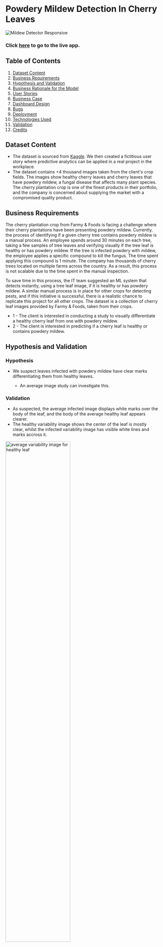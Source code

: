 # **Powdery Mildew Detection In Cherry Leaves**

![Mildew Detector Responsive](readme_images/amiresponsive_mildew_detector.png)

### **Click [here](https://powdery-mildew-detector-1-1aa46e7083c4.herokuapp.com/) to go to the live app.**

## Table of Contents

1. [Dataset Content](#dataset-content)
2. [Business Requirements](#business-requirements)
3. [Hypothesis and Validation](#hypothesis-and-validation)
4. [Business Rationale for the Model](#the-rationale-to-map-the-business-requirements-to-the-data-visualisations-and-ml-tasks)
5. [User Stories](#user-stories)
6. [Business Case](#ml-business-case)
7. [Dashboard Design](#dashboard-design)
8. [Bugs](#bugs)
9. [Deployment](#deployment)
10. [Technologies Used](#technologies-used)
11. [Validation](#validation)
12. [Credits](#credits)


## Dataset Content

- The dataset is sourced from [Kaggle](https://www.kaggle.com/codeinstitute/cherry-leaves). We then created a fictitious user story where predictive analytics can be applied in a real project in the workplace.
- The dataset contains +4 thousand images taken from the client's crop fields. The images show healthy cherry leaves and cherry leaves that have powdery mildew, a fungal disease that affects many plant species. The cherry plantation crop is one of the finest products in their portfolio, and the company is concerned about supplying the market with a compromised quality product.

## Business Requirements

The cherry plantation crop from Farmy & Foods is facing a challenge where their cherry plantations have been presenting powdery mildew. Currently, the process of identifying if a given cherry tree contains powdery mildew is a manual process. An employee spends around 30 minutes on each tree, taking a few samples of tree leaves and verifying visually if the tree leaf is healthy or has powdery mildew. If the tree is infected powdery with mildew, the employee applies a specific compound to kill the fungus. The time spent applying this compound is 1 minute. The company has thousands of cherry trees located on multiple farms across the country. As a result, this process is not scalable due to the time spent in the manual inspection.

To save time in this process, the IT team suggested an ML system that detects instantly, using a tree leaf image, if it is healthy or has powdery mildew. A similar manual process is in place for other crops for detecting pests, and if this initiative is successful, there is a realistic chance to replicate this project for all other crops. The dataset is a collection of cherry leaf images provided by Farmy & Foods, taken from their crops.

- 1 - The client is interested in conducting a study to visually differentiate a healthy cherry leaf from one with powdery mildew.
- 2 - The client is interested in predicting if a cherry leaf is healthy or contains powdery mildew.

## Hypothesis and Validation

### Hypothesis

- We suspect leaves infected with powdery mildew have clear marks differentiating them from healthy leaves.

    - An average image study can investigate this.

### Validation

- As suspected, the average infected image displays white marks over the body of the leaf, and the body of the average healthy leaf appears clearer.
- The healthy variability image shows the center of the leaf is mostly clear, whilst the infected variability image has visible white lines and marks accross it.

<img src="outputs/v1/avg_var_healthy.png" alt="average variability image for healthy leaf" width="65%"/>
<img src="outputs/v1/avg_var_powdery_mildew.png" alt="average variability image for infected leaf" width="65%"/>

- We can also see a clear visual difference between the healthy leaves and the infected leaves below. The infected leaves seem to be more dull, and have white marks or patches on the surface of the leaves

![Healthy Leaf Montage](readme_images/healthy_montage.png)
![Infected Leaf Montage](readme_images/infected_montage.png)

- Although we can see a difference between the average healthy and infected cherry leaves, the average difference image is not very informative.

<img src="outputs/v1/avg_diff.png" alt="average difference image" width="75%"/>


## The rationale to map the business requirements to the Data Visualisations and ML tasks

- Business Requirement 1: Data Visualisation

    - We will display the "mean" and "standard deviation" images for infected and healthy leaves.
    - We will display the difference between an average infected leaf and an average healthy leaf.
    - We will display an image montage for either healthy or infected leaves.

- Business Requirement 2: Classification

    - We want to predict if a leaf is infected with powdery mildew, or if it is healthy.
    - We want to build a binary classifier and generate reports.

### User Stories

- As a client, I can navigate around the dashboard easily and understand the data presented.
    - The dashboard is built using streamlit, with an easy navigation bar to navigate easily between pages.

- As a client, I can visually see the difference between the average infected and healthy cherry leaves.
    - The Leaves Visualiser page on the dashboard visually shows a user the difference between the average healthy and infected cherry leaves, along with a short explanation.

- As a client, I want to display a montage of cherry leaves that are healthy, and of cherry leaves that are infected with powdery mildew, so that i can visually differentiate cherry leaves.
    - On the Leaves Visualiser page on the dashboard, a user can choose to generate a moontage of healthy or infected leaves. You can refresh the montage to generate a new montage of random images.

- As a client, I want a ML model to predict with a 97% accuracy whether a random cherry leaf is healthy or is infected with powdery mildew.
    - On the Powdery Mildew Detection page, a user can upload live images, and the model will predict with nearly 99% accuracy whether the leaf is infected with powdery mildew or not.

- As a client, I can generate a report on a given group of images. The images are classified by a binary classifier, and the report tells me which leaves are infected.
    - Once a user has uploaded images of cherry leaves on the Powdery Mildew Detection page, they can see an analysis report classifying all uploaded images with their results. They can choose to download this report in .csv format.


## ML Business Case

1. What are the business requirements?
    - The client is interested in conducting a study to visually differentiate a cherry leaf that is healthy from one that contains powdery mildew.
The client is interested in predicting if a cherry leaf is healthy or contains powdery mildew.

2. Is there any business requirement that can be answered with conventional data analysis?
    - Yes, we can use conventional data analysis to conduct a study to visually differentiate a cherry leaf that is healthy from one that contains powdery mildew.

3. Does the client need a dashboard or an API endpoint?
    - The client needs a dashboard.

4. What does the client consider as a successful project outcome?
    - A study showing how to visually differentiate a cherry leaf that is healthy from one that contains powdery mildew.
Also, the capability to predict if a cherry leaf is healthy or contains powdery mildew.

5. Can you break down the project into Epics and User Stories?
    - Information gathering and data collection.
    - Data visualization, cleaning, and preparation.
    - Model training, optimization and validation.
    - Dashboard planning, designing, and development.
    - Dashboard deployment and release.

6. Ethical or Privacy concerns?
The client provided the data under an NDA (non-disclosure agreement), therefore the data should only be shared with professionals that are officially involved in the project.

7. Does the data suggest a particular model?
    - The data suggests a binary classifier, indicating whether a particular cherry leaf is healthy or contains powdery mildew.

8. What are the model's inputs and intended outputs?
    - The input is a cherry leaf image and the output is a prediction of whether the cherry leaf is healthy or contains powdery mildew.

9. What are the criteria for the performance goal of the predictions?
    - We agreed with the client a degree of 97% accuracy.

10. How will the client benefit?
    - The client will not supply the market with a product of compromised quality.


## Dashboard Design

### Page 1: Project Summary

- General Information
    - Powdery mildew is a fungal disease caused by Podosphaera clandestina that affects cherry trees. The fungus causes the leaves to curl up, and may appear as white powdery patches on the leaves. The disease has to be visually identified, which can take an employee up to half an hour per tree, however the treatment only takes a minute if necessary. Using this machine learning system, an employee can accurately identify infected trees quickly, to make the inspection process possible within the time limitations.

- Project Dataset
    - The dataset, available on Kaggle, contains over 4000 images of cherry tree leaves. Half the leaves are infected with powdery mildew, and the other half are healthy.

- The Project has two business requirements:
    - 1 - The client wants to conduct a study to visually differentiatebetween healthy cherry leaves and leaves infected with powdery mildew.
    - 2 - The client wants to accurately predict whether a cherry leaf is healthyor contains powdery mildew.

### Page 2: Leaves Visualizer

- This page fulfills Business Requirement 1:
    - Visually differentiating a leaf infected with powdery mildew from a healthy leaf.

- Checkbox 1: Difference between average and variability image
- Checkbox 2: Differences between average parasitised and average uninfected leaves
- Checkbox 3: Image montage

### Page 3: Powdery Mildew Detection

- This page fulfills Business Requirement 2:
    - The client is interested in predicting if a cherry leaf is healthy or contains powdery mildew.

- Link to [Kaggle](https://www.kaggle.com/datasets/codeinstitute/cherry-leaves) to download images of infected and uninfected leaves for live prediction.
- User Interface with a file upload widget. The user can upload multiple cherry leaf images at once.
- Once an image is uploaded: 
    - The user will see the prediction statement, advising if the leaf is infected with powdery mildew or not, as well as a bar plot visually indicating the probability associated with the prediction.
    - The user will also see a table with the image names and prediction results.
    - There is a download link under the results table, so the user can download the results in a .csv format. 

### Page 4: Project Hypothesis

- We suspect that leaves infected with powdery mildew have clear signs, predominantly white patches on the surface, that can differentiate them from healthy leaves.

    - Average Image shows that the surface of the average healthy leaf is clear, whilst the surface of the average infected leaf has white marks.
    - The Variability Image reveals white lines accross the centre of the average infected leaf, whilst the centre of the average healthy leaf is clear.
    - An Image Montage shows that typically an infected leaf has white patches on the surface.

See [Hypothesis and Validation](#hypothesis-and-validation) for more details.


### Page 5: ML Performance Metrics

- Label frequencies for train validation and test sets.
- Model history showing accuracy and loss during training.
- Model evaluation table showing how the model performed on the data test set.


## Bugs

### Fixed Bugs

 - When I ran my model, I received the following warning just before the first epoch was completed: WARNING:tensorflow:Your input ran out of data; interrupting training. 
    - I changed the batch size to a multiple of the images in the train set and tried again but experienced the same issue. I restarted the notebook and tried again and it worked.

### Unfixed Bugs

- There are no unfixed bugs.

## Deployment

- The App live link is: `https://powdery-mildew-detector-1-1aa46e7083c4.herokuapp.com/`

### Creating the Heroku App

- Create a requirement.txt file in GitHub, for Heroku to read, listing all the dependancies the program needs in order to run.
- Set the runtime.txt Python version to a [Heroku-20](https://devcenter.heroku.com/articles/python-support#supported-runtimes) stack currently supported version.
- Push the changes to GitHub and follow the steps below to deploy the project:

1. Log in to Heroku and create an App
2. At the Deploy tab, select GitHub as the deployment method.
3. Select your repository name and click Search. Once it is found, click Connect.
4. Select the branch you want to deploy, then click Deploy Branch.
5. The deployment process should happen smoothly if all deployment files are fully functional. Click the button Open App on the top of the page to access your App.
6. If the slug size is too large, then add large files not required for the app to the .slugignore file.

### Forking the Repository

- Forking a repository on GitHub makes a copy of the original repository on your account, enabling you to make changes without affecting the original repository.
    - Locate the GitHub repository and log into your GitHub account.
    - Locate the fork button on the top right, click fork, and then click create a new fork.
    - Choose a repository name and click Create Fork.
    - You now have a copy of the original repository in your GitHub account.

## Technologies Used

### Main Data Analysis and Machine Learning Libraries

- numpy==1.19.2 - Used for converting images to arrays
- pandas==1.1.2 - Used to structure the data in a dataframe
- matplotlib==3.3.1 - Used for plotting the data visualisation, as well as for plotting images.
- seaborn==0.11.0 - Used for plotting data visualisation with matplotlib
- streamlit==0.85.0 - Used for creating the dashboard
- tensorflow-cpu==2.6.0 - Used for creating the model
- keras==2.6.0 - Used for creating the model

### Languages

- Python
- Markdown

### Platforms

- Gitpod: Development environment used for writing code and pushing to GitHub.
- GitHub: Cloud based platform used to store the project code.
- Kaggle: Used to download the dataset for this project.
- Heroku: Used to deploy this project.

## Validation

- All python files, as well as python code in jupyter notebooks, conform to PEP8 standards.
- All code was validated using the [CI Python Linter](https://pep8ci.herokuapp.com/)

## Credits

### Content

- Throughout the project, I followed the Malaria Detector Walkthrough Project with Code Institute.

### Media

- The images used in the leaves dataset were taken from [Kaggle](https://www.kaggle.com/datasets/codeinstitute/cherry-leaves)

## Acknowledgements

- Thank you to Mo Shami, my Code Institute Mentor for this project.

**Click [here](https://powdery-mildew-detector-1-1aa46e7083c4.herokuapp.com/) to go to the live app.**
